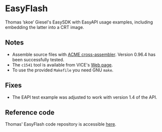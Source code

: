 # EasyFlash
Thomas ’skoe’ Giesel's EasySDK with EasyAPI usage examples, including embedding the latter into a CRT image.

## Notes
- Assemble source files with [ACME cross-assembler](https://sourceforge.net/projects/acme-crossass/). Version 0.96.4 has been successfully tested.
- The `c1541` tool is available from VICE's [Web page](http://vice-emu.sourceforge.net/index.html#download).
- To use the provided `Makefile` you need GNU `make`.

## Fixes
- The EAPI test example was adjusted to work with version 1.4 of the API.

## Reference code
Thomas' EasyFlash code repository is accessible [here](https://bitbucket.org/skoe/easyflash).
